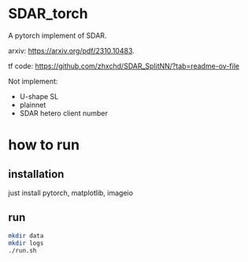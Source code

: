 # SDAR_torch
A pytorch implement of SDAR. 

arxiv: https://arxiv.org/pdf/2310.10483. 

tf code: https://github.com/zhxchd/SDAR_SplitNN/?tab=readme-ov-file

Not implement:
- U-shape SL
- plainnet
- SDAR hetero client number

# how to run

## installation

just install pytorch, matplotlib, imageio

## run

```bash
mkdir data
mkdir logs
./run.sh
``` 